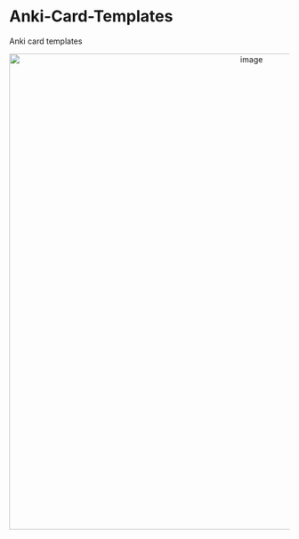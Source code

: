 # Anki-Card-Templates
Anki card templates 
<p align="center">
<img width="855" alt="image" src="https://user-images.githubusercontent.com/8336385/75080492-fc34e380-54c0-11ea-936e-0edd459dbe32.png">
  </p>
